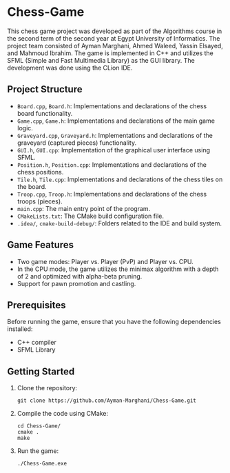 # Chess-Game

This chess game project was developed as part of the Algorithms course in the second term of the second year at Egypt University of Informatics. 
The project team consisted of Ayman Marghani, Ahmed Waleed, Yassin Elsayed, and Mahmoud Ibrahim.
The game is implemented in C++ and utilizes the SFML (Simple and Fast Multimedia Library) as the GUI library. The development was done using the CLion IDE.

## Project Structure

- `Board.cpp`, `Board.h`: Implementations and declarations of the chess board functionality.
- `Game.cpp`, `Game.h`: Implementations and declarations of the main game logic.
- `Graveyard.cpp`, `Graveyard.h`: Implementations and declarations of the graveyard (captured pieces) functionality.
- `GUI.h`, `GUI.cpp`: Implementation of the graphical user interface using SFML.
- `Position.h`, `Position.cpp`: Implementations and declarations of the chess positions.
- `Tile.h`, `Tile.cpp`: Implementations and declarations of the chess tiles on the board.
- `Troop.cpp`, `Troop.h`: Implementations and declarations of the chess troops (pieces).
- `main.cpp`: The main entry point of the program.
- `CMakeLists.txt`: The CMake build configuration file.
- `.idea/`, `cmake-build-debug/`: Folders related to the IDE and build system.

## Game Features


- Two game modes: Player vs. Player (PvP) and Player vs. CPU.
- In the CPU mode, the game utilizes the minimax algorithm with a depth of 2 and optimized with alpha-beta pruning.
- Support for pawn promotion and castling.

## Prerequisites

Before running the game, ensure that you have the following dependencies installed:

- C++ compiler
- SFML Library

## Getting Started

1. Clone the repository:

   ```shell
   git clone https://github.com/Ayman-Marghani/Chess-Game.git
   ```

2. Compile the code using CMake:

   ```shell
   cd Chess-Game/
   cmake .
   make
   ```

3. Run the game:

   ```shell
   ./Chess-Game.exe
   ```
